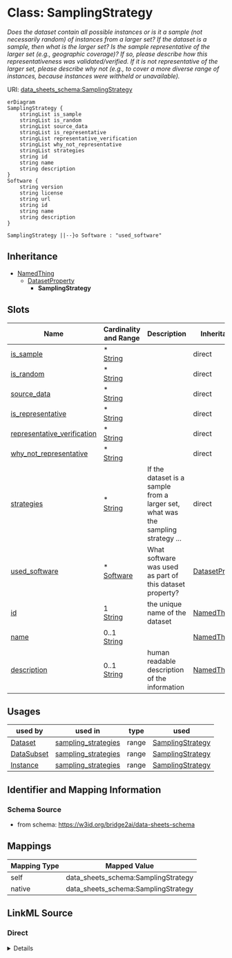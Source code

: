 

# Class: SamplingStrategy


_Does the dataset contain all possible instances or is it a sample (not necessarily random) of instances from a larger set? If the dataset is a sample, then what is the larger set? Is the sample representative of the larger set (e.g., geographic coverage)? If so, please describe how this representativeness was validated/verified. If it is not representative of the larger set, please describe why not (e.g., to cover a more diverse range of instances, because instances were withheld or unavailable)._





URI: [data_sheets_schema:SamplingStrategy](https://w3id.org/bridge2ai/data-sheets-schema/SamplingStrategy)



```mermaid
erDiagram
SamplingStrategy {
    stringList is_sample  
    stringList is_random  
    stringList source_data  
    stringList is_representative  
    stringList representative_verification  
    stringList why_not_representative  
    stringList strategies  
    string id  
    string name  
    string description  
}
Software {
    string version  
    string license  
    string url  
    string id  
    string name  
    string description  
}

SamplingStrategy ||--}o Software : "used_software"

```




## Inheritance
* [NamedThing](NamedThing.md)
    * [DatasetProperty](DatasetProperty.md)
        * **SamplingStrategy**



## Slots

| Name | Cardinality and Range | Description | Inheritance |
| ---  | --- | --- | --- |
| [is_sample](is_sample.md) | * <br/> [String](String.md) |  | direct |
| [is_random](is_random.md) | * <br/> [String](String.md) |  | direct |
| [source_data](source_data.md) | * <br/> [String](String.md) |  | direct |
| [is_representative](is_representative.md) | * <br/> [String](String.md) |  | direct |
| [representative_verification](representative_verification.md) | * <br/> [String](String.md) |  | direct |
| [why_not_representative](why_not_representative.md) | * <br/> [String](String.md) |  | direct |
| [strategies](strategies.md) | * <br/> [String](String.md) | If the dataset is a sample from a larger set, what was the sampling strategy ... | direct |
| [used_software](used_software.md) | * <br/> [Software](Software.md) | What software was used as part of this dataset property? | [DatasetProperty](DatasetProperty.md) |
| [id](id.md) | 1 <br/> [String](String.md) | the unique name of the dataset | [NamedThing](NamedThing.md) |
| [name](name.md) | 0..1 <br/> [String](String.md) |  | [NamedThing](NamedThing.md) |
| [description](description.md) | 0..1 <br/> [String](String.md) | human readable description of the information | [NamedThing](NamedThing.md) |





## Usages

| used by | used in | type | used |
| ---  | --- | --- | --- |
| [Dataset](Dataset.md) | [sampling_strategies](sampling_strategies.md) | range | [SamplingStrategy](SamplingStrategy.md) |
| [DataSubset](DataSubset.md) | [sampling_strategies](sampling_strategies.md) | range | [SamplingStrategy](SamplingStrategy.md) |
| [Instance](Instance.md) | [sampling_strategies](sampling_strategies.md) | range | [SamplingStrategy](SamplingStrategy.md) |






## Identifier and Mapping Information







### Schema Source


* from schema: https://w3id.org/bridge2ai/data-sheets-schema





## Mappings

| Mapping Type | Mapped Value |
| ---  | ---  |
| self | data_sheets_schema:SamplingStrategy |
| native | data_sheets_schema:SamplingStrategy |





## LinkML Source

<!-- TODO: investigate https://stackoverflow.com/questions/37606292/how-to-create-tabbed-code-blocks-in-mkdocs-or-sphinx -->

### Direct

<details>
```yaml
name: SamplingStrategy
description: Does the dataset contain all possible instances or is it a sample (not
  necessarily random) of instances from a larger set? If the dataset is a sample,
  then what is the larger set? Is the sample representative of the larger set (e.g.,
  geographic coverage)? If so, please describe how this representativeness was validated/verified.
  If it is not representative of the larger set, please describe why not (e.g., to
  cover a more diverse range of instances, because instances were withheld or unavailable).
in_subset:
- Composition
- Collection
from_schema: https://w3id.org/bridge2ai/data-sheets-schema
is_a: DatasetProperty
attributes:
  is_sample:
    name: is_sample
    from_schema: https://w3id.org/bridge2ai/data-sheets-schema
    rank: 1000
    multivalued: true
    domain_of:
    - SamplingStrategy
    range: string
  is_random:
    name: is_random
    from_schema: https://w3id.org/bridge2ai/data-sheets-schema
    rank: 1000
    multivalued: true
    domain_of:
    - SamplingStrategy
    range: string
  source_data:
    name: source_data
    from_schema: https://w3id.org/bridge2ai/data-sheets-schema
    rank: 1000
    multivalued: true
    domain_of:
    - SamplingStrategy
    range: string
  is_representative:
    name: is_representative
    from_schema: https://w3id.org/bridge2ai/data-sheets-schema
    rank: 1000
    multivalued: true
    domain_of:
    - SamplingStrategy
    range: string
  representative_verification:
    name: representative_verification
    from_schema: https://w3id.org/bridge2ai/data-sheets-schema
    rank: 1000
    multivalued: true
    domain_of:
    - SamplingStrategy
    range: string
  why_not_representative:
    name: why_not_representative
    from_schema: https://w3id.org/bridge2ai/data-sheets-schema
    rank: 1000
    multivalued: true
    domain_of:
    - SamplingStrategy
    range: string
  strategies:
    name: strategies
    description: If the dataset is a sample from a larger set, what was the sampling
      strategy (e.g., deterministic, probabilistic with specific sampling probabilities)?
    from_schema: https://w3id.org/bridge2ai/data-sheets-schema
    rank: 1000
    multivalued: true
    domain_of:
    - SamplingStrategy
    range: string

```
</details>

### Induced

<details>
```yaml
name: SamplingStrategy
description: Does the dataset contain all possible instances or is it a sample (not
  necessarily random) of instances from a larger set? If the dataset is a sample,
  then what is the larger set? Is the sample representative of the larger set (e.g.,
  geographic coverage)? If so, please describe how this representativeness was validated/verified.
  If it is not representative of the larger set, please describe why not (e.g., to
  cover a more diverse range of instances, because instances were withheld or unavailable).
in_subset:
- Composition
- Collection
from_schema: https://w3id.org/bridge2ai/data-sheets-schema
is_a: DatasetProperty
attributes:
  is_sample:
    name: is_sample
    from_schema: https://w3id.org/bridge2ai/data-sheets-schema
    rank: 1000
    multivalued: true
    alias: is_sample
    owner: SamplingStrategy
    domain_of:
    - SamplingStrategy
    range: string
  is_random:
    name: is_random
    from_schema: https://w3id.org/bridge2ai/data-sheets-schema
    rank: 1000
    multivalued: true
    alias: is_random
    owner: SamplingStrategy
    domain_of:
    - SamplingStrategy
    range: string
  source_data:
    name: source_data
    from_schema: https://w3id.org/bridge2ai/data-sheets-schema
    rank: 1000
    multivalued: true
    alias: source_data
    owner: SamplingStrategy
    domain_of:
    - SamplingStrategy
    range: string
  is_representative:
    name: is_representative
    from_schema: https://w3id.org/bridge2ai/data-sheets-schema
    rank: 1000
    multivalued: true
    alias: is_representative
    owner: SamplingStrategy
    domain_of:
    - SamplingStrategy
    range: string
  representative_verification:
    name: representative_verification
    from_schema: https://w3id.org/bridge2ai/data-sheets-schema
    rank: 1000
    multivalued: true
    alias: representative_verification
    owner: SamplingStrategy
    domain_of:
    - SamplingStrategy
    range: string
  why_not_representative:
    name: why_not_representative
    from_schema: https://w3id.org/bridge2ai/data-sheets-schema
    rank: 1000
    multivalued: true
    alias: why_not_representative
    owner: SamplingStrategy
    domain_of:
    - SamplingStrategy
    range: string
  strategies:
    name: strategies
    description: If the dataset is a sample from a larger set, what was the sampling
      strategy (e.g., deterministic, probabilistic with specific sampling probabilities)?
    from_schema: https://w3id.org/bridge2ai/data-sheets-schema
    rank: 1000
    multivalued: true
    alias: strategies
    owner: SamplingStrategy
    domain_of:
    - SamplingStrategy
    range: string
  used_software:
    name: used_software
    description: What software was used as part of this dataset property?
    from_schema: https://w3id.org/bridge2ai/data-sheets-schema
    rank: 1000
    multivalued: true
    alias: used_software
    owner: SamplingStrategy
    domain_of:
    - DatasetProperty
    range: Software
  id:
    name: id
    description: the unique name of the dataset
    from_schema: https://w3id.org/bridge2ai/data-sheets-schema
    exact_mappings:
    - schema:name
    rank: 1000
    slot_uri: dcterms:identifier
    identifier: true
    alias: id
    owner: SamplingStrategy
    domain_of:
    - NamedThing
    - Information
    range: string
    required: true
  name:
    name: name
    from_schema: https://w3id.org/bridge2ai/data-sheets-schema
    rank: 1000
    slot_uri: schema:name
    alias: name
    owner: SamplingStrategy
    domain_of:
    - NamedThing
    range: string
  description:
    name: description
    description: human readable description of the information
    from_schema: https://w3id.org/bridge2ai/data-sheets-schema
    rank: 1000
    slot_uri: dcterms:description
    alias: description
    owner: SamplingStrategy
    domain_of:
    - NamedThing
    - Information
    - Relationships
    - Splits
    - DataAnomaly
    - Confidentiality
    - Deidentification
    - SensitiveElement
    - InstanceAcquisition
    - CollectionMechanism
    - DataCollector
    - CollectionTimeframe
    - EthicalReview
    - DirectCollection
    - CollectionNotification
    - CollectionConsent
    - ConsentRevocation
    - DataProtectionImpact
    - PreprocessingStrategy
    - CleaningStrategy
    - LabelingStrategy
    - RawData
    - ExistingUse
    - UseRepository
    - OtherTask
    - FutureUseImpact
    - DiscouragedUse
    - ThirdPartySharing
    - DistributionFormat
    - DistributionDate
    - LicenseAndUseTerms
    - IPRestrictions
    - ExportControlRegulatoryRestrictions
    - Maintainer
    - Erratum
    - UpdatePlan
    - RetentionLimits
    - VersionAccess
    - ExtensionMechanism
    range: string

```
</details>